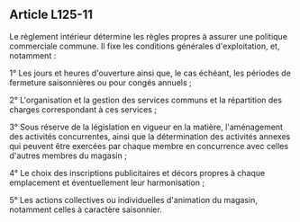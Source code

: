 Article L125-11
----
Le règlement intérieur détermine les règles propres à assurer une politique
commerciale commune. Il fixe les conditions générales d'exploitation, et,
notamment :

1° Les jours et heures d'ouverture ainsi que, le cas échéant, les périodes de
fermeture saisonnières ou pour congés annuels ;

2° L'organisation et la gestion des services communs et la répartition des
charges correspondant à ces services ;

3° Sous réserve de la législation en vigueur en la matière, l'aménagement des
activités concurrentes, ainsi que la détermination des activités annexes qui
peuvent être exercées par chaque membre en concurrence avec celles d'autres
membres du magasin ;

4° Le choix des inscriptions publicitaires et décors propres à chaque
emplacement et éventuellement leur harmonisation ;

5° Les actions collectives ou individuelles d'animation du magasin, notamment
celles à caractère saisonnier.
